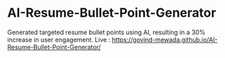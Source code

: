 # AI-Resume-Bullet-Point-Generator
Generated targeted resume bullet points using AI, resulting in a 30% increase in user engagement.
Live : 
https://govind-mewada.github.io/AI-Resume-Bullet-Point-Generator/

